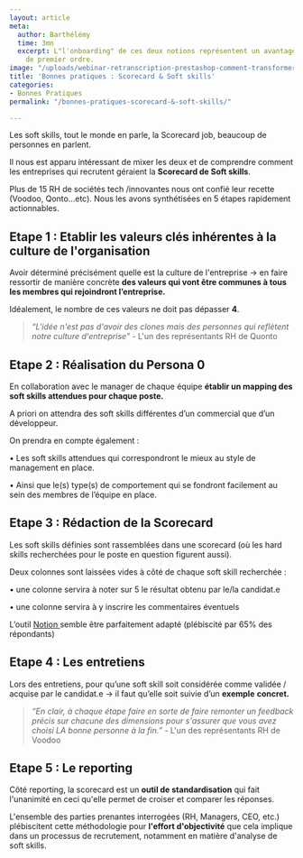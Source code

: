 ```yaml
---
layout: article
meta:
  author: Barthélémy
  time: 3mn
  excerpt: L"l'onboarding" de ces deux notions représentent un avantage concurrentiel
    de premier ordre.
image: "/uploads/webinar-retranscription-prestashop-comment-transformer-la-periode-d-essai-a-tous-les-couts-7.png"
title: 'Bonnes pratiques : Scorecard & Soft skills'
categories:
- Bonnes Pratiques
permalink: "/bonnes-pratiques-scorecard-&-soft-skills/"

---
```

Les soft skills, tout le monde en parle, la Scorecard job, beaucoup de personnes en parlent.

Il nous est apparu intéressant de mixer les deux et de comprendre comment les entreprises qui recrutent géraient la **Scorecard de Soft skills**.

Plus de 15 RH de sociétés tech /innovantes nous ont confié leur recette (Voodoo, Qonto...etc). Nous les avons synthétisées en 5 étapes rapidement actionnables.

## **Etape 1 : Etablir les valeurs clés inhérentes à la culture de l'organisation**

Avoir déterminé précisément quelle est la culture de l'entreprise → en faire ressortir de manière concrète **des valeurs qui vont être communes à tous les membres qui rejoindront l’entreprise.**

Idéalement, le nombre de ces valeurs ne doit pas dépasser **4**.

> _“L'idée n'est pas d'avoir des clones mais des personnes qui reflètent notre culture d'entreprise” -_ L'un des représentants RH de Quonto

## **Etape 2 : Réalisation du Persona 0**

En collaboration avec le manager de chaque équipe **établir un mapping des soft skills attendues pour chaque poste.**

A priori on attendra des soft skills différentes d’un commercial que d’un développeur.

On prendra en compte également :

• Les soft skills attendues qui correspondront le mieux au style de management en place.

• Ainsi que le(s) type(s) de comportement qui se fondront facilement au sein des membres de l’équipe en place.

## **Etape 3 : Rédaction de la Scorecard**

Les soft skills définies sont rassemblées dans une scorecard (où les hard skills recherchées pour le poste en question figurent aussi).

Deux colonnes sont laissées vides à côté de chaque soft skill recherchée :

•  une colonne servira à noter sur 5 le résultat obtenu par le/la candidat.e

• une colonne servira à y inscrire les commentaires éventuels

L’outil [Notion ](https://www.notion.so)semble être parfaitement adapté (plébiscité par 65% des répondants)

## **Etape 4 : Les entretiens**

Lors des entretiens, pour qu’une soft skill soit considérée comme validée / acquise par le candidat.e → il faut qu’elle soit suivie d’un **exemple** **concret.**

> _“En clair, à chaque étape faire en sorte de faire remonter un feedback précis sur chacune des dimensions pour s'assurer que vous avez choisi LA bonne personne à la fin.” -_ L'un des représentants RH de Voodoo

## **Etape 5 : Le reporting**

Côté reporting, la scorecard est un **outil de standardisation** qui fait l'unanimité en ceci qu'elle permet de croiser et comparer les réponses.

L'ensemble des parties prenantes interrogées (RH, Managers, CEO, etc.) plébiscitent cette méthodologie pour **l'effort d'objectivité** que cela implique dans un processus de recrutement, notamment en matière d'analyse de soft skills.